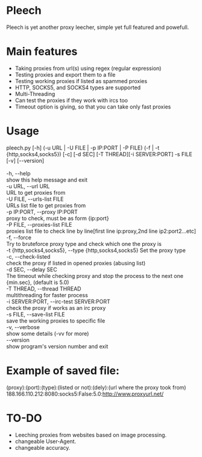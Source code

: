 # Pleech
Pleech is yet another proxy leecher, simple yet full featured and powefull.

# Main features
- Taking proxies from url(s) using regex (regular expression)
- Testing proxies and export them to a file
- Testing working proxies if listed as spammed proxies
- HTTP, SOCKS5, and SOCKS4 types are supported
- Multi-Threading
- Can test the proxies if they work with ircs too
- Timeout option is giving, so that you can take only fast proxies

# Usage
pleech.py [-h] (-u URL | -U FILE | -p IP:PORT | -P FILE) (-f | -t {http,socks4,socks5}) [-c] [-d SEC] [-T THREAD][-i SERVER:PORT] -s FILE [-v] [--version]<br />
<br />
  -h, --help<br />show this help message and exit<br />
  -u URL, --url URL<br />URL to get proxies from<br />
  -U FILE, --urls-list FILE<br />URLs list file to get proxies from<br />
  -p IP:PORT, --proxy IP:PORT<br />proxy to check, must be as form {ip:port}<br />
  -P FILE, --proxies-list FILE<br />proxies list file to check line by line[first line ip:proxy,2nd line ip2:port2...etc]<br />
  -f, --force<br />Try to bruteforce proxy type and check which one the proxy is<br />
  -t {http,socks4,socks5}, --type {http,socks4,socks5}    Set the proxy type<br />
  -c, --check-listed<br />check the proxy if listed in opened proxies (abusing list)<br />
  -d SEC, --delay SEC<br />The timeout while checking proxy and stop the process to the next one {min.sec}, (default is 5.0)<br />
  -T THREAD, --thread THREAD<br />multithreading for faster process<br />
  -i SERVER:PORT, --irc-test SERVER:PORT<br />check the proxy if works as an irc proxy<br />
  -s FILE, --save-list FILE<br />save the working proxies to specific file<br />
  -v, --verbose<br />show some details (-vv for more)<br />
  --version<br />show program's version number and exit<br />
  
  # Example of saved file:
  (proxy):(port):(type):(listed or not):(dely):(url where the proxy took from)<br />
  188.166.110.212:8080:socks5:False:5.0:http://www.proxyurl.net/
  
  # TO-DO
  - Leeching proxies from websites based on image processing.
  - changeable User-Agent.
  - changeable accuracy.
